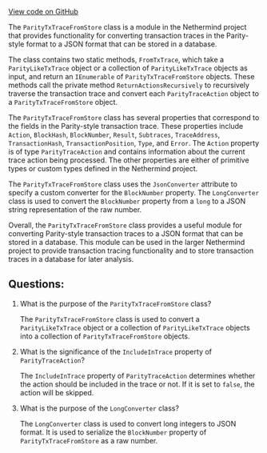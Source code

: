 [View code on GitHub](https://github.com/NethermindEth/nethermind/src/Nethermind/Nethermind.JsonRpc/Modules/Trace/ParityTxTraceFromStore.cs)

The `ParityTxTraceFromStore` class is a module in the Nethermind project that provides functionality for converting transaction traces in the Parity-style format to a JSON format that can be stored in a database. 

The class contains two static methods, `FromTxTrace`, which take a `ParityLikeTxTrace` object or a collection of `ParityLikeTxTrace` objects as input, and return an `IEnumerable` of `ParityTxTraceFromStore` objects. These methods call the private method `ReturnActionsRecursively` to recursively traverse the transaction trace and convert each `ParityTraceAction` object to a `ParityTxTraceFromStore` object.

The `ParityTxTraceFromStore` class has several properties that correspond to the fields in the Parity-style transaction trace. These properties include `Action`, `BlockHash`, `BlockNumber`, `Result`, `Subtraces`, `TraceAddress`, `TransactionHash`, `TransactionPosition`, `Type`, and `Error`. The `Action` property is of type `ParityTraceAction` and contains information about the current trace action being processed. The other properties are either of primitive types or custom types defined in the Nethermind project.

The `ParityTxTraceFromStore` class uses the `JsonConverter` attribute to specify a custom converter for the `BlockNumber` property. The `LongConverter` class is used to convert the `BlockNumber` property from a `long` to a JSON string representation of the raw number.

Overall, the `ParityTxTraceFromStore` class provides a useful module for converting Parity-style transaction traces to a JSON format that can be stored in a database. This module can be used in the larger Nethermind project to provide transaction tracing functionality and to store transaction traces in a database for later analysis.
## Questions: 
 1. What is the purpose of the `ParityTxTraceFromStore` class?
    
    The `ParityTxTraceFromStore` class is used to convert a `ParityLikeTxTrace` object or a collection of `ParityLikeTxTrace` objects into a collection of `ParityTxTraceFromStore` objects.

2. What is the significance of the `IncludeInTrace` property of `ParityTraceAction`?
    
    The `IncludeInTrace` property of `ParityTraceAction` determines whether the action should be included in the trace or not. If it is set to `false`, the action will be skipped.

3. What is the purpose of the `LongConverter` class?
    
    The `LongConverter` class is used to convert long integers to JSON format. It is used to serialize the `BlockNumber` property of `ParityTxTraceFromStore` as a raw number.